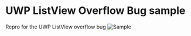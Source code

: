 # UWP ListView Overflow Bug sample
Repro for the UWP ListView overflow bug
![Sample](https://raw.githubusercontent.com/MartinZikmund/UWPListViewOverflowBug/master/UWPListViewOverflowBug/OverflowImage.JPG)

